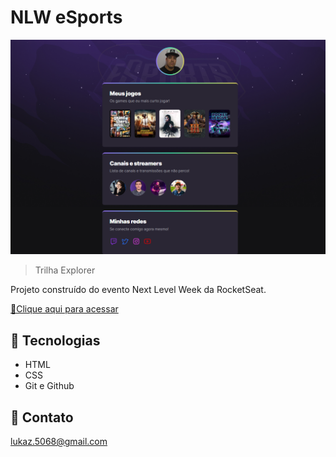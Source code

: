 # NLW eSports

![preview](./.github/preview.png)

>Trilha Explorer

Projeto construído do evento Next Level Week da RocketSeat.

[ 🔗Clique aqui para acessar](https://lukazsouza.github.io/NLW-esports-explorer/)


## 🚀 Tecnologias

- HTML
- CSS
- Git e Github

## 🚀 Contato

lukaz.5068@gmail.com